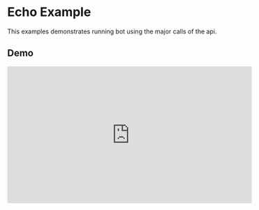 # Echo Example

This examples demonstrates running bot using the major calls of the api.

## Demo
<iframe width="560" height="315" src="https://www.youtube.com/embed/7PVj6nhjG5o" frameborder="0" allowfullscreen></iframe>

